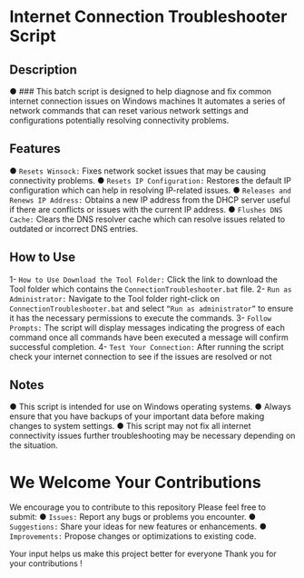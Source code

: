 # Internet Connection Troubleshooter Script

## Description

● ### This batch script is designed to help diagnose and fix common internet connection issues on Windows machines It automates a series of network commands that can reset various network settings and configurations potentially resolving connectivity problems.

## Features

● `Resets Winsock:` Fixes network socket issues that may be causing connectivity problems.
● `Resets IP Configuration:` Restores the default IP configuration which can help in resolving IP-related issues.
● `Releases and Renews IP Address:` Obtains a new IP address from the DHCP server useful if there are conflicts or issues with the current IP address.
● `Flushes DNS Cache:` Clears the DNS resolver cache which can resolve issues related to outdated or incorrect DNS entries.

## How to Use

1- `How to Use Download the Tool Folder:` Click the link to download the Tool folder which contains the `ConnectionTroubleshooter.bat` file.
2- `Run as Administrator:` Navigate to the Tool folder right-click on `ConnectionTroubleshooter.bat` and select `“Run as administrator”` to ensure it has the necessary permissions to execute the commands.
3- `Follow Prompts:` The script will display messages indicating the progress of each command once all commands have been executed a message will confirm successful completion.
4- `Test Your Connection:` After running the script check your internet connection to see if the issues are resolved or not

## Notes

● This script is intended for use on Windows operating systems.
● Always ensure that you have backups of your important data before making changes to system settings.
● This script may not fix all internet connectivity issues further troubleshooting may be necessary depending on the situation.

# We Welcome Your Contributions

 We encourage you to contribute to this repository Please feel free to submit:
● `Issues:` Report any bugs or problems you encounter.
● `Suggestions:` Share your ideas for new features or enhancements.
● `Improvements:` Propose changes or optimizations to existing code.

 Your input helps us make this project better for everyone Thank you for your contributions !
